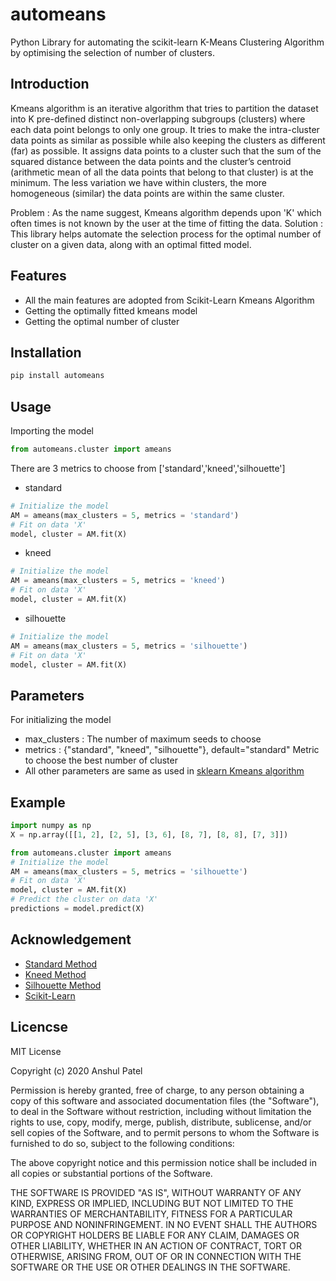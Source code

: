 # automeans
Python Library for automating the scikit-learn K-Means Clustering Algorithm by optimising the selection of number of clusters.

## Introduction
Kmeans algorithm is an iterative algorithm that tries to partition the dataset into K pre-defined distinct non-overlapping subgroups (clusters) where each data point belongs to only one group. It tries to make the intra-cluster data points as similar as possible while also keeping the clusters as different (far) as possible. It assigns data points to a cluster such that the sum of the squared distance between the data points and the cluster’s centroid (arithmetic mean of all the data points that belong to that cluster) is at the minimum. The less variation we have within clusters, the more homogeneous (similar) the data points are within the same cluster.

Problem : As the name suggest, Kmeans algorithm depends upon 'K' which often times is not known by the user at the time of fitting the data.
Solution : This library helps automate the selection process for the optimal number of cluster on a given data, along with an optimal fitted model.

## Features
- All the main features are adopted from Scikit-Learn Kmeans Algorithm
- Getting the optimally fitted kmeans model
- Getting the optimal number of cluster

## Installation
```Python
pip install automeans
```
## Usage
Importing the model
```python
from automeans.cluster import ameans
```
There are 3 metrics to choose from ['standard','kneed','silhouette']

- standard
```python
# Initialize the model
AM = ameans(max_clusters = 5, metrics = 'standard')
# Fit on data 'X'
model, cluster = AM.fit(X)
```
- kneed
```python
# Initialize the model
AM = ameans(max_clusters = 5, metrics = 'kneed')
# Fit on data 'X'
model, cluster = AM.fit(X)
```
- silhouette
```python
# Initialize the model
AM = ameans(max_clusters = 5, metrics = 'silhouette')
# Fit on data 'X'
model, cluster = AM.fit(X)
```
## Parameters
For initializing the model
- max_clusters : The number of maximum seeds to choose
- metrics : {"standard", "kneed", "silhouette"}, default="standard"
Metric to choose the best number of cluster
- All other parameters are same as used in [sklearn Kmeans algorithm](https://scikit-learn.org/dev/modules/generated/sklearn.cluster.KMeans.html#sklearn.cluster.KMeans)

## Example
```python
import numpy as np
X = np.array([[1, 2], [2, 5], [3, 6], [8, 7], [8, 8], [7, 3]])

from automeans.cluster import ameans
# Initialize the model
AM = ameans(max_clusters = 5, metrics = 'silhouette')
# Fit on data 'X'
model, cluster = AM.fit(X)
# Predict the cluster on data 'X'
predictions = model.predict(X)
```
## Acknowledgement
- [Standard Method](https://www.linkedin.com/pulse/finding-optimal-number-clusters-k-means-through-elbow-asanka-perera/)
- [Kneed Method](https://github.com/arvkevi/kneed)
- [Silhouette Method](https://stackoverflow.com/questions/54936518/how-do-i-automate-the-number-of-clusters)
- [Scikit-Learn](https://scikit-learn.org/dev/modules/generated/sklearn.cluster.KMeans.html#sklearn.cluster.KMeans)

## Licencse

MIT License

Copyright (c) 2020 Anshul Patel

Permission is hereby granted, free of charge, to any person obtaining a copy
of this software and associated documentation files (the "Software"), to deal
in the Software without restriction, including without limitation the rights
to use, copy, modify, merge, publish, distribute, sublicense, and/or sell
copies of the Software, and to permit persons to whom the Software is
furnished to do so, subject to the following conditions:

The above copyright notice and this permission notice shall be included in all
copies or substantial portions of the Software.

THE SOFTWARE IS PROVIDED "AS IS", WITHOUT WARRANTY OF ANY KIND, EXPRESS OR
IMPLIED, INCLUDING BUT NOT LIMITED TO THE WARRANTIES OF MERCHANTABILITY,
FITNESS FOR A PARTICULAR PURPOSE AND NONINFRINGEMENT. IN NO EVENT SHALL THE
AUTHORS OR COPYRIGHT HOLDERS BE LIABLE FOR ANY CLAIM, DAMAGES OR OTHER
LIABILITY, WHETHER IN AN ACTION OF CONTRACT, TORT OR OTHERWISE, ARISING FROM,
OUT OF OR IN CONNECTION WITH THE SOFTWARE OR THE USE OR OTHER DEALINGS IN THE
SOFTWARE.

